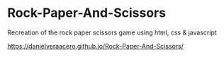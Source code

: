 # Rock-Paper-And-Scissors
Recreation of the rock paper scissors game using html, css & javascript

https://danielveraacero.github.io/Rock-Paper-And-Scissors/
